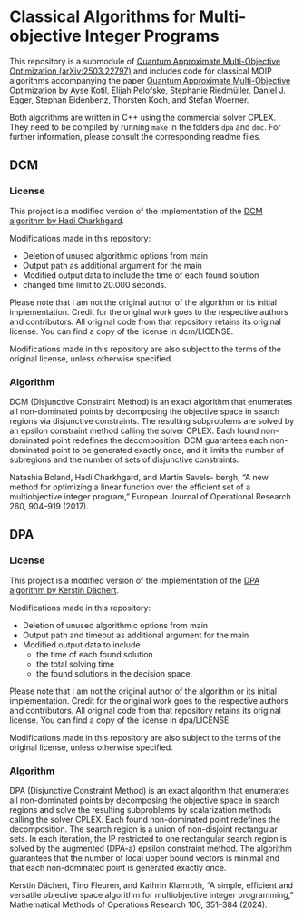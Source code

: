 # Classical Algorithms for Multi-objective Integer Programs

This repository is a submodule of [Quantum Approximate Multi-Objective Optimization (arXiv:2503.22797)](https://github.com/stefan-woerner/qamoo)
and includes code for classical MOIP algorithms accompanying the paper [Quantum Approximate Multi-Objective Optimization](https://arxiv.org/abs/2503.22797)
by Ayse Kotil, Elijah Pelofske, Stephanie Riedmüller, Daniel J. Egger, Stephan Eidenbenz, Thorsten Koch, and Stefan Woerner.

Both algorithms are written in C++ using the commercial solver CPLEX. 
They need to be compiled by running
`
make
`
in the folders `dpa` and `dmc`. For further information, please consult the corresponding readme files.


## DCM

### License

This project is a modified version of the implementation of the [DCM algorithm by Hadi Charkhgard](http://hdl.handle.net/1959.13/1062187).

Modifications made in this repository:
- Deletion of unused algorithmic options from main
- Output path as additional argument for the main
- Modified output data to include the time of each found solution
- changed time limit to 20.000 seconds.

Please note that I am not the original author of the algorithm or its initial implementation. 
Credit for the original work goes to the respective authors and contributors.
All original code from that repository retains its original license. 
You can find a copy of the license in dcm/LICENSE.

Modifications made in this repository are also subject to the terms of the original license, unless otherwise specified.


### Algorithm

DCM (Disjunctive Constraint Method) is an exact algorithm that enumerates all non-dominated points by decomposing the objective space
in search regions via disjunctive constraints. 
The resulting subproblems are solved by an epsilon constraint method calling the solver CPLEX. 
Each found non-dominated point redefines the decomposition.
DCM guarantees each non-dominated point to be generated exactly once, and it limits the number of subregions
and the number of sets of disjunctive constraints.

Natashia Boland, Hadi Charkhgard, and Martin Savels-
bergh, “A new method for optimizing a linear function
over the efficient set of a multiobjective integer program,”
European Journal of Operational Research 260, 904–919
(2017).




## DPA



### License

This project is a modified version of the implementation of the [DPA algorithm by Kerstin Dächert](https://github.com/kerstindaechert/DefiningPointAlgorithm).

Modifications made in this repository:
- Deletion of unused algorithmic options from main
- Output path and timeout as additional argument for the main
- Modified output data to include 
  - the time of each found solution
  - the total solving time
  - the found solutions in the decision space.

Please note that I am not the original author of the algorithm or its initial implementation.
Credit for the original work goes to the respective authors and contributors.
All original code from that repository retains its original license.
You can find a copy of the license in dpa/LICENSE.

Modifications made in this repository are also subject to the terms of the original license, unless otherwise specified.

### Algorithm

DPA (Disjunctive Constraint Method) is an exact algorithm that enumerates all non-dominated points by decomposing the objective space
in search regions and solve the resulting subproblems by
scalarization methods calling the solver CPLEX. Each
found non-dominated point redefines the decomposition.
The search region is a union of non-disjoint rectangular sets.
In each iteration, the IP restricted to one rectangular
search region is solved by the augmented (DPA-a) epsilon constraint method.
The algorithm guarantees that the number of local upper bound vectors is
minimal and that each non-dominated point is generated
exactly once.


Kerstin Dächert, Tino Fleuren, and Kathrin Klamroth,
“A simple, efficient and versatile objective space algorithm
for multiobjective integer programming,” Mathematical
Methods of Operations Research 100, 351–384 (2024).

